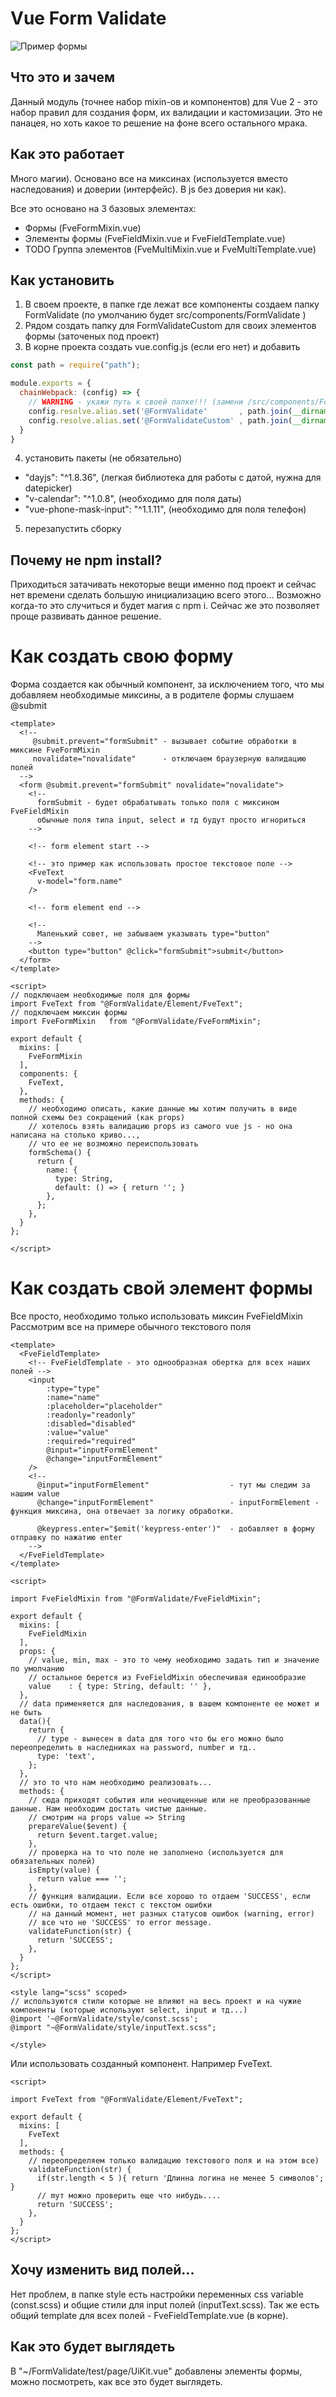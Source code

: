 # Vue Form Validate
![Пример формы](./docs/img/example.gif)

## Что это и зачем
Данный модуль (точнее набор mixin-ов и компонентов) для Vue 2 - это набор правил для создания форм, их валидации и кастомизации. Это не панацея, но хоть какое то решение на фоне всего остального мрака.

## Как это работает
Много магии). Основано все на миксинах (используется вместо наследования) и доверии (интерфейс). В js без доверия ни как).

Все это основано на 3 базовых элементах:
- Формы (FveFormMixin.vue)
- Элементы формы (FveFieldMixin.vue и FveFieldTemplate.vue)
- TODO Группа элементов (FveMultiMixin.vue и FveMultiTemplate.vue)

## Как установить
1) В своем проекте, в папке где лежат все компоненты создаем папку FormValidate (по умолчанию будет src/components/FormValidate )
2) Рядом создать папку для FormValidateCustom для своих элементов формы (заточеных под проект)
3) В корне проекта создать vue.config.js (если его нет) и добавить 
```js
const path = require("path");

module.exports = {
  chainWebpack: (config) => {
    // WARNING - укажи путь к своей папке!!! (замени /src/components/FormValidate src на свой путь)
    config.resolve.alias.set('@FormValidate'       , path.join(__dirname, './src/components/FormValidate')   );
    config.resolve.alias.set('@FormValidateCustom' , path.join(__dirname, './src/components/FormValidateCustom')   );
  }
}
```
4) установить пакеты (не обязательно)
- "dayjs": "^1.8.36", (легкая библиотека для работы с датой, нужна для datepicker)
- "v-calendar": "^1.0.8", (необходимо для поля даты)
- "vue-phone-mask-input": "^1.1.11", (необходимо для поля телефон)

5) перезапустить сборку

## Почему не npm install?
Приходиться затачивать некоторые вещи именно под проект и сейчас нет времени сделать большую инициализацию всего этого...
Возможно когда-то это случиться и будет магия с npm i. Сейчас же это позволяет проще развивать данное решение.

# Как создать свою форму
Форма создается как обычный компонент, за исключением того, что мы добавляем необходимые миксины, а в родителе формы слушаем @submit
```vue
<template>
  <!--
     @submit.prevent="formSubmit" - вызывает событие обработки в миксине FveFormMixin
     novalidate="novalidate"      - отключаем браузерную валидацию полей
  -->
  <form @submit.prevent="formSubmit" novalidate="novalidate">
    <!-- 
      formSubmit - будет обрабатывать только поля с миксином FveFieldMixin
      обычные поля типа input, select и тд будут просто игнориться
    -->

    <!-- form element start -->
    
    <!-- это пример как использовать простое текстовое поле -->
    <FveText
      v-model="form.name"
    />

    <!-- form element end -->

    <!-- 
      Маленький совет, не забываем указывать type="button" 
    -->
    <button type="button" @click="formSubmit">submit</button>
  </form>
</template>

<script>
// подключаем необходимые поля для формы
import FveText from "@FormValidate/Element/FveText";
// подключаем миксин формы
import FveFormMixin   from "@FormValidate/FveFormMixin";

export default {
  mixins: [
    FveFormMixin
  ],
  components: {
    FveText,
  },
  methods: {
    // необходимо описать, какие данные мы хотим получить в виде полной схемы без сокращений (как props)
    // хотелось взять валидацию props из самого vue js - но она написана на столько криво...,
    // что ее не возможно переиспользовать
    formSchema() {
      return {
        name: {
          type: String,
          default: () => { return ''; }
        },
      };
    },
  }
};

</script>
```

# Как создать свой элемент формы
Все просто, необходимо только использовать миксин FveFieldMixin
Рассмотрим все на примере обычного текстового поля
```vue
<template>
  <FveFieldTemplate>
    <!-- FveFieldTemplate - это однообразная обертка для всех наших полей -->
    <input
        :type="type"
        :name="name"
        :placeholder="placeholder"
        :readonly="readonly"
        :disabled="disabled"
        :value="value"
        :required="required"
        @input="inputFormElement"
        @change="inputFormElement"
    />
    <!-- 
      @input="inputFormElement"                  - тут мы следим за нашим value
      @change="inputFormElement"                 - inputFormElement - функция миксина, она отвечает за логику обработки.

      @keypress.enter="$emit('keypress-enter')"  - добавляет в форму отправку по нажатию enter
    -->
  </FveFieldTemplate>
</template>

<script>

import FveFieldMixin from "@FormValidate/FveFieldMixin";

export default {
  mixins: [
    FveFieldMixin
  ],
  props: {
    // value, min, max - это то чему необходимо задать тип и значение по умолчанию
    // остальное берется из FveFieldMixin обеспечивая единообразие
    value    : { type: String, default: '' },
  },
  // data применяется для наследования, в вашем компоненте ее может и не быть
  data(){
    return {
      // type - вынесен в data для того что бы его можно было переопределить в наследниках на password, number и тд..
      type: 'text',
    };
  },
  // это то что нам необходимо реализовать...
  methods: {
    // сюда приходят события или неочищенные или не преобразованные данные. Нам необходим достать чистые данные.
    // смотрим на props value => String
    prepareValue($event) {
      return $event.target.value;
    },
    // проверка на то что поле не заполнено (используется для обязательных полей)
    isEmpty(value) {
      return value === '';
    },
    // функция валидации. Если все хорошо то отдаем 'SUCCESS', если есть ошибки, то отдаем текст с текстом ошибки
    // на данный момент, нет разных статусов ошибок (warning, error)
    // все что не 'SUCCESS' то error message.
    validateFunction(str) {
      return 'SUCCESS';
    },
  }
};
</script>

<style lang="scss" scoped>
// используются стили которые не влияют на весь проект и на чужие компоненты (которые используют select, input и тд...)
@import '~@FormValidate/style/const.scss';
@import "~@FormValidate/style/inputText.scss";

</style>
```

Или использовать созданный компонент. Например FveText.
```vue
<script>

import FveText from "@FormValidate/Element/FveText";

export default {
  mixins: [
    FveText
  ],
  methods: {
    // переопределяем только валидацию текстового поля и на этом все)
    validateFunction(str) {
      if(str.length < 5 ){ return 'Длинна логина не менее 5 символов'; }
      // mут можно проверить еще что нибудь....
      return 'SUCCESS';
    },
  }
};
</script>
```


## Хочу изменить вид полей...
Нет проблем, в папке style есть настройки переменных css variable (const.scss) и общие стили для input полей (inputText.scss).
Так же есть общий template для всех полей - FveFieldTemplate.vue (в корне).


## Как это будет выглядеть
В "~/FormValidate/test/page/UiKit.vue" добавлены элементы формы, можно посмотреть, как все это будет выглядеть.
